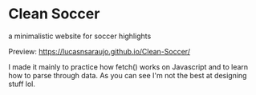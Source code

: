 # Clean Soccer
a minimalistic website for soccer highlights

Preview: https://lucasnsaraujo.github.io/Clean-Soccer/

I made it mainly to practice how fetch() works on Javascript and to learn how to parse through data.
As you can see I'm not the best at designing stuff lol.
